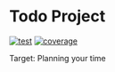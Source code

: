 # Todo Project

[![test](https://github.com/sbx0/todo/actions/workflows/build.yml/badge.svg)](https://github.com/sbx0/todo/actions/workflows/build.yml)
[![coverage](https://img.shields.io/badge/coverage-38%25-red.svg)](https://todo-code-coverage.sbx0.cn/)

Target: Planning your time
















